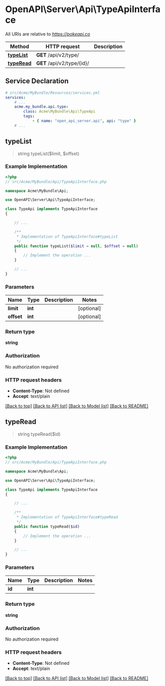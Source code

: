 # OpenAPI\Server\Api\TypeApiInterface

All URIs are relative to *https://pokeapi.co*

Method | HTTP request | Description
------------- | ------------- | -------------
[**typeList**](TypeApiInterface.md#typeList) | **GET** /api/v2/type/ | 
[**typeRead**](TypeApiInterface.md#typeRead) | **GET** /api/v2/type/{id}/ | 


## Service Declaration
```yaml
# src/Acme/MyBundle/Resources/services.yml
services:
    # ...
    acme.my_bundle.api.type:
        class: Acme\MyBundle\Api\TypeApi
        tags:
            - { name: "open_api_server.api", api: "type" }
    # ...
```

## **typeList**
> string typeList($limit, $offset)



### Example Implementation
```php
<?php
// src/Acme/MyBundle/Api/TypeApiInterface.php

namespace Acme\MyBundle\Api;

use OpenAPI\Server\Api\TypeApiInterface;

class TypeApi implements TypeApiInterface
{

    // ...

    /**
     * Implementation of TypeApiInterface#typeList
     */
    public function typeList($limit = null, $offset = null)
    {
        // Implement the operation ...
    }

    // ...
}
```

### Parameters

Name | Type | Description  | Notes
------------- | ------------- | ------------- | -------------
 **limit** | **int**|  | [optional]
 **offset** | **int**|  | [optional]

### Return type

**string**

### Authorization

No authorization required

### HTTP request headers

 - **Content-Type**: Not defined
 - **Accept**: text/plain

[[Back to top]](#) [[Back to API list]](../../README.md#documentation-for-api-endpoints) [[Back to Model list]](../../README.md#documentation-for-models) [[Back to README]](../../README.md)

## **typeRead**
> string typeRead($id)



### Example Implementation
```php
<?php
// src/Acme/MyBundle/Api/TypeApiInterface.php

namespace Acme\MyBundle\Api;

use OpenAPI\Server\Api\TypeApiInterface;

class TypeApi implements TypeApiInterface
{

    // ...

    /**
     * Implementation of TypeApiInterface#typeRead
     */
    public function typeRead($id)
    {
        // Implement the operation ...
    }

    // ...
}
```

### Parameters

Name | Type | Description  | Notes
------------- | ------------- | ------------- | -------------
 **id** | **int**|  |

### Return type

**string**

### Authorization

No authorization required

### HTTP request headers

 - **Content-Type**: Not defined
 - **Accept**: text/plain

[[Back to top]](#) [[Back to API list]](../../README.md#documentation-for-api-endpoints) [[Back to Model list]](../../README.md#documentation-for-models) [[Back to README]](../../README.md)

